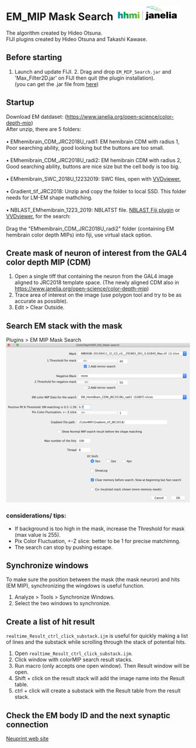 # EM_MIP Mask Search [![LinkToJanelia](https://github.com/JaneliaSciComp/EM_MIP_search/blob/master/images/jrc_logo_180x40.png)](https://www.janelia.org)
The algorithm created by Hideo Otsuna.  
FIJI plugins created by Hideo Otsuna and Takashi Kawase.  

## Before starting
 1. Launch and update FIJI.
	2. Drag and drop `EM_MIP_Search.jar` and 'Max_Filter2D.jar' on FIJI then quit (the plugin installation).  
	(you can get the .jar file from [here](https://github.com/JaneliaSciComp/EM_MIP_Search/blob/master/EM_MIP_Mask_Search.jar)) 

## Startup
Download EM datdaset: (https://www.janelia.org/open-science/color-depth-mip)<br/>
After unzip, there are 5 folders:<br/><br/>
• EMhemibrain_CDM_JRC2018U_radi1: EM hemibrain CDM with radius 1, Poor searching ability, good looking but the buttons are too small.<br/><br/>
• EMhemibrain_CDM_JRC2018U_radi2: EM hemibrain CDM with radius 2, Good searching ability, buttons are nice size but the cell body is too big. <br/><br/>
• EMhemibrain_SWC_2018U_12232019: SWC files, open with [VVDviewer.](https://github.com/takashi310/VVD_Viewer/releases)<br/><br/>
• Gradient_tif_JRC2018: Unzip and copy the folder to local SSD. This folder needs for LM-EM shape mathching.<br/><br/>
• NBLAST_EMhemibrain_1223_2019: NBLATST file. [NBLAST Fiji plugin](https://github.com/JaneliaSciComp/NBLAST_Scripts/releases) or [VVDviewer.](https://github.com/takashi310/VVD_Viewer/releases) for the search: <br/>
<br/>
Drag the "EMhemibrain_CDM_JRC2018U_radi2" folder (containing EM hemibrain color depth MIPs) into fiji, use virtual stack option. 

## Create mask of neuron of interest from the GAL4 color depth MIP (CDM)
1. Open a single tiff that containing the neuron from the GAL4 image aligned to JRC2018 template space. (The newly aligned CDM also in https://www.janelia.org/open-science/color-depth-mip)
2. Trace area of interest on the image (use polygon tool and try to be as accurate as possible).
3. Edit > Clear Outside.

## Search EM stack with the mask
Plugins > EM MIP Mask Search    
![ScreenShot0](https://github.com/JaneliaSciComp/EM_MIP_search/blob/master/images/screen.png)
### considerations/ tips:
- If background is too high in the mask, increase the Threshold for mask (max value is 255).  
- Pix Color Fluctuation, +-Z slice: better to be 1 for precise matchimng.  
- The search can stop by pushing escape.  

## Synchronize windows
To make sure the position between the mask (the mask neuron) and hits (EM MIP), synchronizing the wingdows is useful function.
 1. Analyze > Tools > Synchronize Windows.  
 2. Select the two windows to synchronize.  
<!-- dummy -->


## Create a list of hit result
`realtime_Result_ctrl_click_substack.ijm` is useful for quickly making a list of lines and the substack while scrolling through the stack of potential hits. 
 1. Open `realtime_Result_ctrl_click_substack.ijm`.
 2. Click window with colorMIP search result stacks.
 3. Run macro (only accepts one open window). Then Result window will be open.
 4. Shift + click on the result stack will add the image name into the Result table.
 5. ctrl + click will create a substack with the Result table from the result stack.  

## Check the EM body ID and the next synaptic connection  
[Neuprint web site](https://neuprint.janelia.org/)<br/><br/>  
